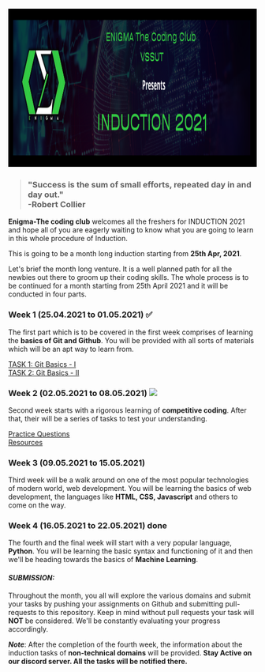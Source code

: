 <img src="induction banner.png" height="320px"> <br>

>### "Success is the sum of small efforts, repeated day in and day out."<br> **-Robert Collier**

**Enigma-The coding club** welcomes all the freshers for INDUCTION 2021 and hope all of you are eagerly waiting to know what you are going to learn in this whole procedure of Induction.

This is going to be a month long induction starting from **25th Apr, 2021**.

Let's brief the month long venture. It is a well planned path for all the newbies out there to groom up their coding skills. The whole process is to be continued for a month starting from 25th April 2021 and it will be conducted in four parts.

### Week 1 (25.04.2021 to 01.05.2021) :white_check_mark:
The first part which is to be covered in the first week comprises of learning the **basics of Git and Github**. You will be provided with all sorts of materials which will be an apt way to learn from.<br>

[TASK 1: Git Basics - I](./Open%20Source/Git1/) <br>
[TASK 2: Git Basics - II](./Open%20Source/Git2/)

### Week 2 (02.05.2021 to 08.05.2021) <a href="./Competitive%20Coding"><img src="https://img.shields.io/badge/on%20-Going-green"></a>
Second week starts with a rigorous learning of **competitive coding**. After that, their will be a series of tasks to test your understanding.<br>

[Practice Questions](./Competitive%20Coding/Task/Practice%20Questions/README.md) <br>
[Resources](./Competitive%20Coding/Task/Resources)

### Week 3 (09.05.2021 to 15.05.2021)
Third week will be a walk around on one of the most popular technologies of modern world, web development. You will be learning the basics of web development, the languages like **HTML, CSS, Javascript** and others to come on the way.<br>

### Week 4 (16.05.2021 to 22.05.2021) done
The fourth and the final week will start with a very popular language, **Python**. You will be learning the basic syntax and functioning of it and then we'll be heading towards the basics of **Machine Learning**.<br>

#### _SUBMISSION:_ <br>
Throughout the month, you all will explore the various domains and submit your tasks by pushing your assignments on Github and submitting pull-requests to this repository. Keep in mind without pull requests your task will **NOT** be considered. We'll be constantly evaluating your progress accordingly.

**_Note_**: After the completion of the fourth week, the information about the induction tasks of **non-technical domains** will be provided. **Stay Active on our discord server. All the tasks will be notified there.**

<!--_Haven't joined our Discord channel yet?_ [Join Now](https://discord.gg/5ZUVq3cbwM)-->
